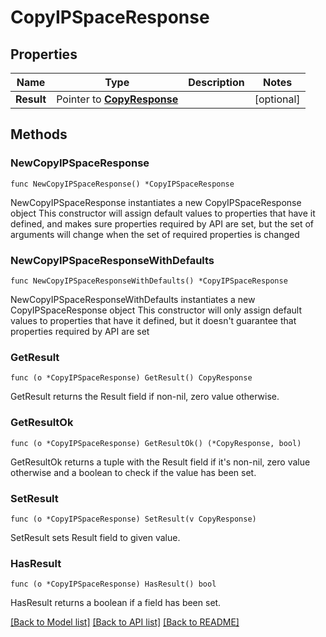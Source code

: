 # CopyIPSpaceResponse

## Properties

Name | Type | Description | Notes
------------ | ------------- | ------------- | -------------
**Result** | Pointer to [**CopyResponse**](CopyResponse.md) |  | [optional] 

## Methods

### NewCopyIPSpaceResponse

`func NewCopyIPSpaceResponse() *CopyIPSpaceResponse`

NewCopyIPSpaceResponse instantiates a new CopyIPSpaceResponse object
This constructor will assign default values to properties that have it defined,
and makes sure properties required by API are set, but the set of arguments
will change when the set of required properties is changed

### NewCopyIPSpaceResponseWithDefaults

`func NewCopyIPSpaceResponseWithDefaults() *CopyIPSpaceResponse`

NewCopyIPSpaceResponseWithDefaults instantiates a new CopyIPSpaceResponse object
This constructor will only assign default values to properties that have it defined,
but it doesn't guarantee that properties required by API are set

### GetResult

`func (o *CopyIPSpaceResponse) GetResult() CopyResponse`

GetResult returns the Result field if non-nil, zero value otherwise.

### GetResultOk

`func (o *CopyIPSpaceResponse) GetResultOk() (*CopyResponse, bool)`

GetResultOk returns a tuple with the Result field if it's non-nil, zero value otherwise
and a boolean to check if the value has been set.

### SetResult

`func (o *CopyIPSpaceResponse) SetResult(v CopyResponse)`

SetResult sets Result field to given value.

### HasResult

`func (o *CopyIPSpaceResponse) HasResult() bool`

HasResult returns a boolean if a field has been set.


[[Back to Model list]](../README.md#documentation-for-models) [[Back to API list]](../README.md#documentation-for-api-endpoints) [[Back to README]](../README.md)


